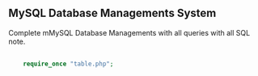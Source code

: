 ## MySQL Database Managements System 
Complete mMySQL Database Managements with all queries with all SQL note. 

```php	
	
	require_once "table.php";

```